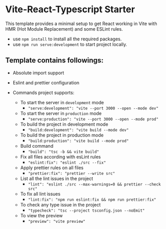 # Vite-React-Typescript Starter

This template provides a minimal setup to get React working in Vite with HMR (Hot Module Replacement) and some ESLint rules.

- use `npm install` to install all the required packages.
- use `npm run serve:development` to start project locally.

## Template contains followings:

- Absolute import support
- Eslint and prettier configuration

- Commands project supports:

  - To start the server in `development` mode
    - `"serve:development": "vite --port 3000 --open --mode dev"`
  - To start the server in `production` mode
    - `"serve:production": "vite --port 3000 --open --mode prod"`
  - To build the project in development mode
    - `"build:development": "vite build --mode dev"`
  - To build the project in production mode
    - `"build:production": "vite build --mode prod"`
  - Build command
    - `"build": "tsc -b && vite build"`
  - Fix all files according with esLint rules
    - `"eslint:fix": "eslint ./src --fix"`
  - Apply prettier rules on all files
    - `"prettier:fix": "prettier --write src"`
  - List all the lint issues in the project
    - `"lint": "eslint ./src --max-warnings=0 && prettier --check src"`
  - To fix all lint issues
    - `"lint:fix": "npm run eslint:fix && npm run prettier:fix"`
  - To check any type issue in the project
    - `"typecheck": "tsc --project tsconfig.json --noEmit"`
  - To view the preview
    - `"preview": "vite preview"`
